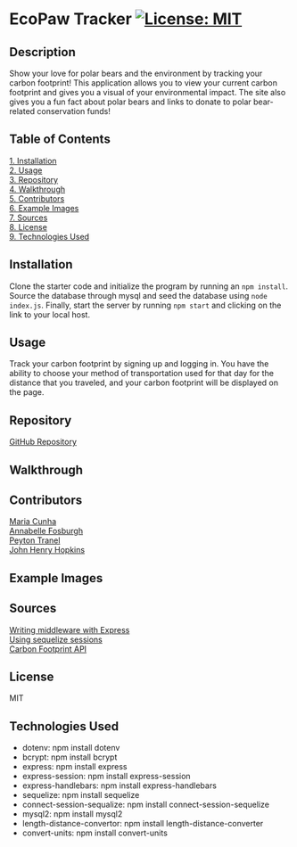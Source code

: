 
# EcoPaw Tracker [![License: MIT](https://img.shields.io/badge/License-MIT-yellow.svg)](https://opensource.org/licenses/MIT)  

## Description
Show your love for polar bears and the environment by tracking your carbon footprint! This application allows you to view your current carbon footprint and gives you a visual of your environmental impact. The site also gives you a fun fact about polar bears and links to donate to polar bear-related conservation funds!

## Table of Contents  
[1. Installation](#Installation)  
[2. Usage](#Usage)  
[3. Repository](#Repository)  
[4. Walkthrough](#Walkthrough)  
[5. Contributors](#Contributors)  
[6. Example Images](#Example-Images)  
[7. Sources](#Sources)  
[8. License](#License)  
[9. Technologies Used](#Technologies-Used)  

## Installation
Clone the starter code and initialize the program by running an ``` npm install ```. Source the database through mysql and seed the database using ``` node index.js ```. Finally, start the server by running ``` npm start ``` and clicking on the link to your local host.

## Usage
Track your carbon footprint by signing up and logging in. You have the ability to choose your method of transportation used for that day for the distance that you traveled, and your carbon footprint will be displayed on the page.  

## Repository
[GitHub Repository](https://github.com/MCunha17/ecopaw-tracker)

## Walkthrough


## Contributors
[Maria Cunha](https://github.com/MCunha17)  
[Annabelle Fosburgh](https://github.com/annabellefosburgh)  
[Peyton Tranel](https://github.com/pjt3232)  
[John Henry Hopkins](https://github.com/jhhopkins13)  


## Example Images


## Sources
[Writing middleware with Express](https://expressjs.com/en/guide/writing-middleware.html)  
[Using sequelize sessions](https://www.npmjs.com/package/connect-session-sequelize)  
[Carbon Footprint API](https://rapidapi.com/zyla-labs-zyla-labs-default/api/carbon-footprint-calculator-api/)  


## License
MIT


## Technologies Used
* dotenv: npm install dotenv
* bcrypt: npm install bcrypt
* express: npm install express
* express-session: npm install express-session
* express-handlebars: npm install express-handlebars
* sequelize: npm install sequelize
* connect-session-sequalize: npm install connect-session-sequelize
* mysql2: npm install mysql2
* length-distance-convertor: npm install length-distance-converter
* convert-units: npm install convert-units
